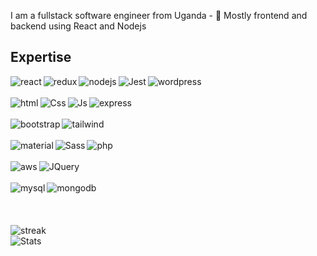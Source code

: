 <!--
**solomonarts/solomonarts** is a ✨ _special_ ✨ repository because its `README.md` (this file) appears on your GitHub profile.

Here are some ideas to get you started:

- 🔭 I’m currently working on ...
- 🌱 I’m currently learning ...
- 👯 I’m looking to collaborate on ...
- 🤔 I’m looking for help with ...
- 💬 Ask me about ...
- 📫 How to reach me: ...
- 😄 Pronouns: ...
- ⚡ Fun fact: ...
-->

I am a fullstack software engineer from Uganda - 🔭 Mostly frontend and backend using React and Nodejs

## Expertise
<div>
<img align="left" alt="react" src="https://img.shields.io/badge/react%20-%2320232a.svg?&style=for-the-badge&logo=react&logoColor=%2361DAFB" />
<img align="left" alt="redux" src="https://img.shields.io/badge/Redux-593D88?style=for-the-badge&logo=redux&logoColor=white" />
<img align="left" alt="nodejs" src="https://img.shields.io/badge/node.js%20-%2343853D.svg?&style=for-the-badge&logo=node.js&logoColor=white" />
<img align="left" alt="Jest" src="https://img.shields.io/badge/Jest-323330?style=for-the-badge&logo=Jest&logoColor=white" />
<img align="left" alt="wordpress" src="https://img.shields.io/badge/Wordpress-21759B?style=for-the-badge&logo=wordpress&logoColor=white"/>
  <br />
  <br />
<img align="left" alt="html" src="https://img.shields.io/badge/HTML-239120?style=for-the-badge&logo=html5&logoColor=white" />
<img align="left" alt="Css" src="https://img.shields.io/badge/CSS-239120?&style=for-the-badge&logo=css3&logoColor=white" />
<img align="left" alt="Js" src="https://img.shields.io/badge/JavaScript-323330?style=for-the-badge&logo=javascript&logoColor=F7DF1E" />
<img align="left" alt="express" src="https://img.shields.io/badge/Express.js-404D59?style=for-the-badge" />
  </div>
  <br />
  <br />
  <div>
<img align="left" alt="bootstrap" src="https://img.shields.io/badge/Bootstrap-563D7C?style=for-the-badge&logo=bootstrap&logoColor=white" />
<img align="left" alt="tailwind" src="https://img.shields.io/badge/Tailwind_CSS-38B2AC?style=for-the-badge&logo=tailwind-css&logoColor=white" />
  <br />
  <br />
<img align="left" alt="material" src="https://img.shields.io/badge/Material--UI-0081CB?style=for-the-badge&logo=material-ui&logoColor=white" />
<img align="left" alt="Sass" src="https://img.shields.io/badge/Sass-CC6699?style=for-the-badge&logo=sass&logoColor=white" />
<img align="left" alt="php" src="https://img.shields.io/badge/PHP-777BB4?style=for-the-badge&logo=php&logoColor=white" /> 
  </div>
  <br />
  <br />
  <div>
<img align="left" alt="aws" src="https://img.shields.io/badge/Amazon%20AWS-%23232F3E?logo=amazon-aws&logoColor=white&style=for-the-badge" />
<img align="left" alt="JQuery" src="https://img.shields.io/badge/jQuery-0769AD?style=for-the-badge&logo=jquery&logoColor=white" />
  <br />
  <br />
<img align="left" alt="mysql" src="https://img.shields.io/badge/MySQL-00000F?style=for-the-badge&logo=mysql&logoColor=white" />
<img align="left" alt="mongodb" src="https://img.shields.io/badge/MongoDB-4EA94B?style=for-the-badge&logo=mongodb&logoColor=white" />
  </div>
  <br />
  <br />
  <br />
  <br />
  <div>
  <a href="https://git.io/streak-stats">
    <img align="left" alt="streak" src="http://github-readme-streak-stats.herokuapp.com?user=solomonarts&theme=dark&exclude_days=Sat" />
  </a>
  </div>
  
  <div>
  
<!-- [![Top Langs]()]() -->
   <br />
  
  <a href="https://github.com/anuraghazra/github-readme-stats">
    <img align="left" alt="Stats" src="https://github-readme-stats.vercel.app/api/top-langs/?username=solomonarts&layout=compact&theme=dark" />
  </a>
  </div>





